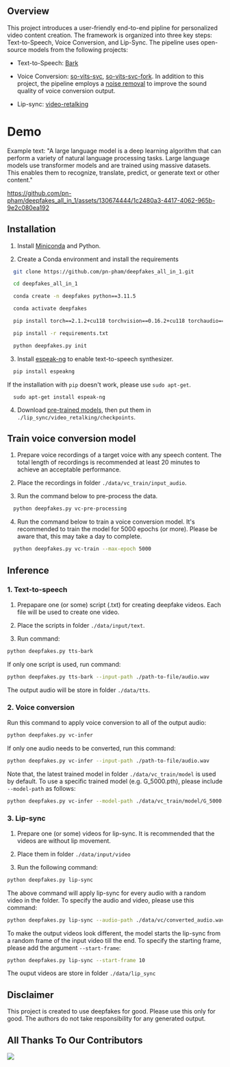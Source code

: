 ## Overview

This project introduces a user-friendly end-to-end pipline for personalized video content creation. The framework is organized into three key
steps: Text-to-Speech, Voice Conversion, and Lip-Sync. The pipeline uses open-source models from the following projects:

- Text-to-Speech: [Bark](https://github.com/suno-ai/bark)

- Voice Conversion: [so-vits-svc](https://github.com/svc-develop-team/so-vits-svc), [so-vits-svc-fork](https://github.com/voicepaw/so-vits-svc-fork). In addition to this project, the pipeline employs a [noise removal](https://pypi.org/project/noisereduce/) to improve the sound quality of voice conversion output.

- Lip-sync: [video-retalking](https://github.com/opentalker/video-retalking)

# Demo

Example text: "A large language model is a deep learning algorithm that can perform a variety of natural language processing tasks. Large language models use transformer models and are trained using massive datasets. This enables them to recognize, translate, predict, or generate text or other content."

https://github.com/pn-pham/deepfakes_all_in_1/assets/130674444/1c2480a3-4417-4062-965b-9e2c080ea192

## Installation

1. Install [Miniconda](https://docs.anaconda.com/free/miniconda/) and Python.

2. Create a Conda environment and install the requirements
```bash
  git clone https://github.com/pn-pham/deepfakes_all_in_1.git

  cd deepfakes_all_in_1 

  conda create -n deepfakes python==3.11.5

  conda activate deepfakes

  pip install torch==2.1.2+cu118 torchvision==0.16.2+cu118 torchaudio==2.1.2+cu118 --index-url https://download.pytorch.org/whl/cu118

  pip install -r requirements.txt

  python deepfakes.py init
```

3. Install [espeak-ng](https://pypi.org/project/espeakng/) to enable text-to-speech synthesizer.
   
```bash
  pip install espeakng
```

If the installation with ```pip``` doesn't work, please use ```sudo apt-get```.

```
  sudo apt-get install espeak-ng
```

4. Download [pre-trained models](https://drive.google.com/drive/folders/18rhjMpxK8LVVxf7PI6XwOidt8Vouv_H0?usp=share_link), then put them in `./lip_sync/video_retalking/checkpoints`.
## Train voice conversion model

1. Prepare voice recordings of a target voice with any speech content. The total length of recordings is recommended at least 20 minutes to achieve an acceptable performance.

2. Place the recordings in folder `./data/vc_train/input_audio`.

3. Run the command below to pre-process the data.
```bash
  python deepfakes.py vc-pre-processing
```
4. Run the command below to train a voice conversion model. It's recommended to train the model for 5000 epochs (or more). Please be aware that, this may take a day to complete.
```bash
  python deepfakes.py vc-train --max-epoch 5000
```

## Inference
### 1. Text-to-speech
1. Prepapare one (or some) script (.txt) for creating deepfake videos. Each file will be used to create one video.

2. Place the scripts in folder ```./data/input/text```.

3. Run command:
```bash
python deepfakes.py tts-bark
```

  If only one script is used, run command:
```bash
python deepfakes.py tts-bark --input-path ./path-to-file/audio.wav
```

The output audio will be store in folder `./data/tts`.

### 2. Voice conversion

Run this command to apply voice conversion to all of the output audio:

```bash
python deepfakes.py vc-infer
```
  If only one audio needs to be converted, run this command:
```bash
python deepfakes.py vc-infer --input-path ./path-to-file/audio.wav
```
  Note that, the latest trained model in folder `./data/vc_train/model` is used by default. To use a specific trained model (e.g. G_5000.pth), please include ```--model-path``` as follows:
```bash
python deepfakes.py vc-infer --model-path ./data/vc_train/model/G_5000.pth
```

### 3. Lip-sync

1. Prepare one (or some) videos for lip-sync. It is recommended that the videos are without lip movement.

2. Place them in folder ```./data/input/video```

3. Run the following command:

```bash
python deepfakes.py lip-sync
```

  The above command will apply lip-sync for every audio with a random video in the folder. To specify the audio and video, please use this command:

```bash
python deepfakes.py lip-sync --audio-path ./data/vc/converted_audio.wav --video-path ./data/input/video/video.mp4
```

   To make the output videos look different, the model starts the lip-sync from a random frame of the input video till the end. To specify the starting frame, please add the argument `--start-frame`:
   
```bash
python deepfakes.py lip-sync --start-frame 10 
```

  The ouput videos are store in folder `./data/lip_sync`
## Disclaimer

This project is created to use deepfakes for good. Please use this only for good. The authors do not take responsibility for any generated output.

## All Thanks To Our Contributors 

<a href="https://github.com/pn-pham/deepfakes_all_in_1/contributors">
  <img src="https://contrib.rocks/image?repo=pn-pham/deepfakes_all_in_1" />
</a>
